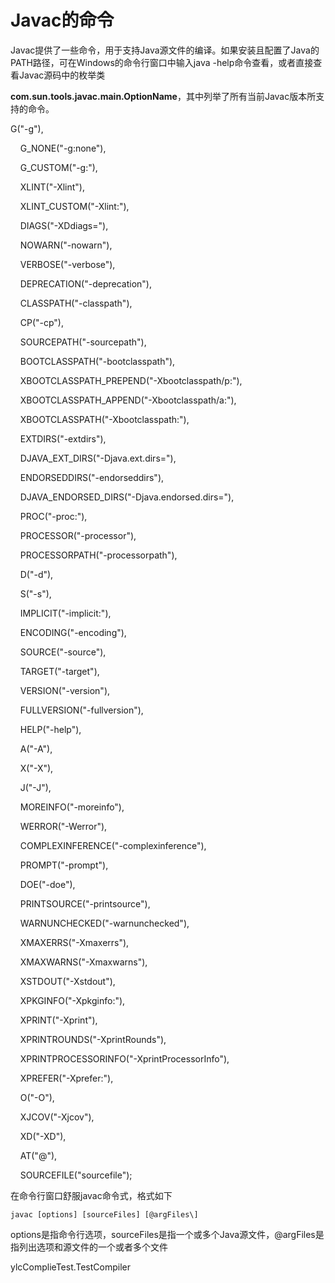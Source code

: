 # Javac的命令

Javac提供了一些命令，用于支持Java源文件的编译。如果安装且配置了Java的PATH路径，可在Windows的命令行窗口中输入java \-help命令查看，或者直接查看Javac源码中的枚举类

**com.sun.tools.javac.main.OptionName**，其中列举了所有当前Javac版本所支持的命令。

 G\("\-g"\),

    G\_NONE\("\-g:none"\),

    G\_CUSTOM\("\-g:"\),

    XLINT\("\-Xlint"\),

    XLINT\_CUSTOM\("\-Xlint:"\),

    DIAGS\("\-XDdiags="\),

    NOWARN\("\-nowarn"\),

    VERBOSE\("\-verbose"\),

    DEPRECATION\("\-deprecation"\),

    CLASSPATH\("\-classpath"\),

    CP\("\-cp"\),

    SOURCEPATH\("\-sourcepath"\),

    BOOTCLASSPATH\("\-bootclasspath"\),

    XBOOTCLASSPATH\_PREPEND\("\-Xbootclasspath/p:"\),

    XBOOTCLASSPATH\_APPEND\("\-Xbootclasspath/a:"\),

    XBOOTCLASSPATH\("\-Xbootclasspath:"\),

    EXTDIRS\("\-extdirs"\),

    DJAVA\_EXT\_DIRS\("\-Djava.ext.dirs="\),

    ENDORSEDDIRS\("\-endorseddirs"\),

    DJAVA\_ENDORSED\_DIRS\("\-Djava.endorsed.dirs="\),

    PROC\("\-proc:"\),

    PROCESSOR\("\-processor"\),

    PROCESSORPATH\("\-processorpath"\),

    D\("\-d"\),

    S\("\-s"\),

    IMPLICIT\("\-implicit:"\),

    ENCODING\("\-encoding"\),

    SOURCE\("\-source"\),

    TARGET\("\-target"\),

    VERSION\("\-version"\),

    FULLVERSION\("\-fullversion"\),

    HELP\("\-help"\),

    A\("\-A"\),

    X\("\-X"\),

    J\("\-J"\),

    MOREINFO\("\-moreinfo"\),

    WERROR\("\-Werror"\),

    COMPLEXINFERENCE\("\-complexinference"\),

    PROMPT\("\-prompt"\),

    DOE\("\-doe"\),

    PRINTSOURCE\("\-printsource"\),

    WARNUNCHECKED\("\-warnunchecked"\),

    XMAXERRS\("\-Xmaxerrs"\),

    XMAXWARNS\("\-Xmaxwarns"\),

    XSTDOUT\("\-Xstdout"\),

    XPKGINFO\("\-Xpkginfo:"\),

    XPRINT\("\-Xprint"\),

    XPRINTROUNDS\("\-XprintRounds"\),

    XPRINTPROCESSORINFO\("\-XprintProcessorInfo"\),

    XPREFER\("\-Xprefer:"\),

    O\("\-O"\),

    XJCOV\("\-Xjcov"\),

    XD\("\-XD"\),

    AT\("@"\),

    SOURCEFILE\("sourcefile"\);

在命令行窗口舒服javac命令式，格式如下

```shell
javac [options] [sourceFiles] [@argFiles\]
```

options是指命令行选项，sourceFiles是指一个或多个Java源文件，@argFiles是指列出选项和源文件的一个或者多个文件

ylcComplieTest.TestCompiler
